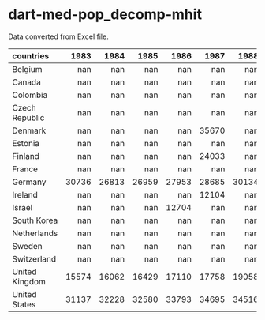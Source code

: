 # dart-med-pop_decomp-mhit

Data converted from Excel file.

| countries      |   1983 |   1984 |   1985 |   1986 |   1987 |   1988 |   1989 |   1990 |   1991 |   1992 |   1993 |   1994 |   1995 |   1996 |   1997 |   1998 |   1999 |   2000 |   2001 |   2002 |   2003 |   2004 |   2005 |   2006 |   2007 |   2008 |   2009 |   2010 |   2011 |   2012 |   2013 |   2014 |   2015 |   2016 |   2017 |   2018 |   2019 |   2020 |   2021 |   2022 |   2023 |
|:---------------|-------:|-------:|-------:|-------:|-------:|-------:|-------:|-------:|-------:|-------:|-------:|-------:|-------:|-------:|-------:|-------:|-------:|-------:|-------:|-------:|-------:|-------:|-------:|-------:|-------:|-------:|-------:|-------:|-------:|-------:|-------:|-------:|-------:|-------:|-------:|-------:|-------:|-------:|-------:|-------:|-------:|
| Belgium        |    nan |    nan |    nan |    nan |    nan |    nan |    nan |    nan |    nan |  29946 |    nan |    nan |    nan |    nan |  30936 |    nan |    nan |    nan |    nan |    nan |    nan |    nan |    nan |    nan |    nan |    nan |    nan |    nan |    nan |    nan |    nan |    nan |    nan |    nan |    nan |    nan |    nan |    nan |    nan |    nan |    nan |
| Canada         |    nan |    nan |    nan |    nan |    nan |    nan |    nan |    nan |    nan |    nan |    nan |    nan |    nan |  27576 |  27713 |  28917 |  29761 |  30358 |  30725 |  31002 |  30760 |  31224 |  31865 |  32138 |  33156 |  33741 |  33443 |  33635 |  34696 |  35042 |  35626 |  35849 |  36166 |  35686 |  36149 |  37059 |  37173 |  36095 |  38658 |    nan |    nan |
| Colombia       |    nan |    nan |    nan |    nan |    nan |    nan |    nan |    nan |    nan |    nan |    nan |    nan |    nan |    nan |    nan |    nan |    nan |    nan |   3673 |   3540 |   3706 |   3658 |   3943 |   4006 |   4191 |   4373 |   4476 |   4759 |   5152 |   5358 |   5611 |   5838 |   5945 |   5919 |   5914 |   5943 |   5755 |   4978 |   5092 |   5361 |    nan |
| Czech Republic |    nan |    nan |    nan |    nan |    nan |    nan |    nan |    nan |    nan |    nan |    nan |    nan |    nan |    nan |    nan |    nan |    nan |    nan |    nan |  13391 |    nan |  14746 |    nan |    nan |  17445 |    nan |    nan |  17740 |    nan |    nan |  17194 |    nan |    nan |  19777 |    nan |    nan |    nan |    nan |    nan |    nan |    nan |
| Denmark        |    nan |    nan |    nan |    nan |  35670 |    nan |    nan |    nan |    nan |  36099 |    nan |    nan |  35842 |    nan |    nan |    nan |    nan |  37813 |    nan |    nan |    nan |  39392 |    nan |    nan |    nan |    nan |    nan |    nan |    nan |    nan |    nan |    nan |  41263 |  41837 |  42602 |  43266 |  43537 |  45252 |  46271 |  44525 |    nan |
| Estonia        |    nan |    nan |    nan |    nan |    nan |    nan |    nan |    nan |    nan |    nan |    nan |    nan |    nan |    nan |    nan |    nan |    nan |    nan |    nan |    nan |    nan |   9458 |    nan |    nan |    nan |    nan |    nan |    nan |    nan |    nan |    nan |    nan |    nan |    nan |    nan |    nan |    nan |    nan |    nan |    nan |    nan |
| Finland        |    nan |    nan |    nan |    nan |  24033 |    nan |    nan |    nan |  25921 |    nan |    nan |    nan |  22527 |    nan |    nan |    nan |    nan |  26453 |    nan |    nan |    nan |  29688 |    nan |    nan |  31608 |    nan |    nan |  31935 |    nan |    nan |  32145 |    nan |    nan |  32241 |    nan |    nan |    nan |    nan |    nan |    nan |    nan |
| France         |    nan |    nan |    nan |    nan |    nan |    nan |    nan |    nan |    nan |    nan |    nan |    nan |    nan |  26041 |  26661 |  28355 |  28440 |  29099 |  29838 |  30827 |  30730 |  30740 |  31111 |  31474 |  32264 |  32441 |  32761 |  32709 |  32760 |  32660 |  32805 |  32902 |  33135 |  33408 |  33709 |  34089 |  34820 |  34830 |  35781 |  36086 |    nan |
| Germany        |  30736 |  26813 |  26959 |  27953 |  28685 |  30134 |  30658 |  31505 |  28769 |  29291 |  29249 |  28439 |  29099 |  28754 |  28280 |  29012 |  29553 |  29696 |  28386 |  29215 |  29165 |  28734 |  27914 |  28016 |  28522 |  28714 |  28987 |  28978 |  29020 |  28996 |  29035 |  29444 |  30467 |  31411 |  31833 |  33290 |  34214 |  35428 |  35580 |  35085 |    nan |
| Ireland        |    nan |    nan |    nan |    nan |  12104 |    nan |    nan |    nan |    nan |    nan |    nan |    nan |    nan |    nan |    nan |    nan |    nan |    nan |    nan |    nan |    nan |    nan |    nan |    nan |    nan |    nan |    nan |    nan |    nan |    nan |    nan |    nan |    nan |    nan |    nan |    nan |    nan |    nan |    nan |    nan |    nan |
| Israel         |    nan |    nan |    nan |  12704 |    nan |    nan |    nan |    nan |    nan |  14790 |    nan |    nan |    nan |    nan |  13894 |    nan |    nan |    nan |  14969 |  13364 |  13446 |  14274 |  14643 |  14835 |  16139 |  16130 |  15883 |  16456 |  16298 |  17394 |  18869 |  19610 |  20363 |  20635 |  21964 |  23041 |  21698 |  20441 |  21166 |    nan |    nan |
| South Korea    |    nan |    nan |    nan |    nan |    nan |    nan |    nan |    nan |    nan |    nan |    nan |    nan |    nan |    nan |    nan |    nan |    nan |    nan |    nan |    nan |    nan |    nan |    nan |  20934 |    nan |  21150 |    nan |  21708 |    nan |  23106 |    nan |  23907 |    nan |    nan |    nan |    nan |    nan |    nan |    nan |    nan |    nan |
| Netherlands    |    nan |    nan |    nan |    nan |    nan |    nan |    nan |    nan |    nan |    nan |  24627 |    nan |    nan |    nan |    nan |    nan |    nan |    nan |    nan |    nan |    nan |    nan |    nan |    nan |    nan |    nan |    nan |    nan |    nan |    nan |    nan |    nan |    nan |    nan |    nan |    nan |    nan |    nan |    nan |    nan |    nan |
| Sweden         |    nan |    nan |    nan |    nan |    nan |    nan |    nan |    nan |    nan |    nan |    nan |    nan |    nan |    nan |    nan |    nan |    nan |  25321 |  25985 |  26323 |    nan |  27364 |  27633 |  28327 |  29366 |  29657 |  29867 |  29842 |  30485 |  30805 |  31757 |  32376 |  33226 |  34490 |  34218 |  34057 |  34558 |  35044 |  35046 |    nan |    nan |
| Switzerland    |    nan |    nan |    nan |    nan |    nan |    nan |    nan |    nan |    nan |  34412 |    nan |    nan |    nan |    nan |    nan |    nan |    nan |  34831 |    nan |  36881 |    nan |  35460 |    nan |  36906 |  37581 |  37732 |  38190 |  38535 |  39422 |  40932 |  38076 |  39268 |  38534 |  39071 |  39431 |  38766 |  38872 |  38783 |  39440 |  38979 |    nan |
| United Kingdom |  15574 |  16062 |  16429 |  17110 |  17758 |  19058 |  19542 |  19926 |  20270 |  19485 |  18994 |  19258 |  19633 |  20672 |  21264 |  22098 |  22533 |  23760 |  24493 |  24616 |  24851 |  25765 |  25789 |  26384 |  26849 |  26385 |  25561 |  25508 |  25058 |  24933 |  25232 |  25773 |  26156 |  26568 |  26770 |  27129 |  28168 |  26894 |  27430 |    nan |    nan |
| United States  |  31137 |  32228 |  32580 |  33793 |  34695 |  34516 |  34971 |  33943 |  33264 |  33082 |  32433 |  33016 |  33606 |  33978 |  34993 |  36198 |  37126 |  37465 |  37075 |  36574 |  36435 |  36083 |  36371 |  36878 |  37230 |  35956 |  35338 |  35078 |  34957 |  35256 |  35007 |  35735 |  37536 |  38819 |  39223 |  40054 |  42786 |  41635 |  41770 |  40816 |    nan |
